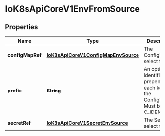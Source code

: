 
# IoK8sApiCoreV1EnvFromSource

## Properties
Name | Type | Description | Notes
------------ | ------------- | ------------- | -------------
**configMapRef** | [**IoK8sApiCoreV1ConfigMapEnvSource**](IoK8sApiCoreV1ConfigMapEnvSource.md) | The ConfigMap to select from |  [optional]
**prefix** | **String** | An optional identifier to prepend to each key in the ConfigMap. Must be a C_IDENTIFIER. |  [optional]
**secretRef** | [**IoK8sApiCoreV1SecretEnvSource**](IoK8sApiCoreV1SecretEnvSource.md) | The Secret to select from |  [optional]



